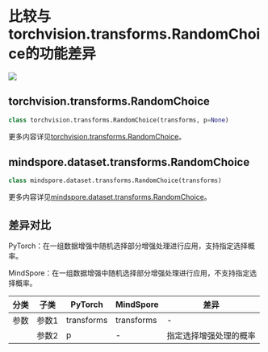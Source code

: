 # 比较与torchvision.transforms.RandomChoice的功能差异

<a href="https://gitee.com/mindspore/docs/blob/master/docs/mindspore/source_zh_cn/note/api_mapping/pytorch_diff/RandomChoice.md" target="_blank"><img src="https://mindspore-website.obs.cn-north-4.myhuaweicloud.com/website-images/master/resource/_static/logo_source.png"></a>

## torchvision.transforms.RandomChoice

```python
class torchvision.transforms.RandomChoice(transforms, p=None)
```

更多内容详见[torchvision.transforms.RandomChoice](https://pytorch.org/vision/0.14/generated/torchvision.transforms.RandomChoice.html)。

## mindspore.dataset.transforms.RandomChoice

```python
class mindspore.dataset.transforms.RandomChoice(transforms)
```

更多内容详见[mindspore.dataset.transforms.RandomChoice](https://mindspore.cn/docs/zh-CN/master/api_python/dataset_transforms/mindspore.dataset.transforms.RandomChoice.html)。

## 差异对比

PyTorch：在一组数据增强中随机选择部分增强处理进行应用，支持指定选择概率。

MindSpore：在一组数据增强中随机选择部分增强处理进行应用，不支持指定选择概率。

| 分类 | 子类 |PyTorch | MindSpore | 差异 |
| --- | ---   | ---   | ---        |---  |
|参数 | 参数1 | transforms  | transforms    | - |
|     | 参数2 | p     | -   | 指定选择增强处理的概率 |
